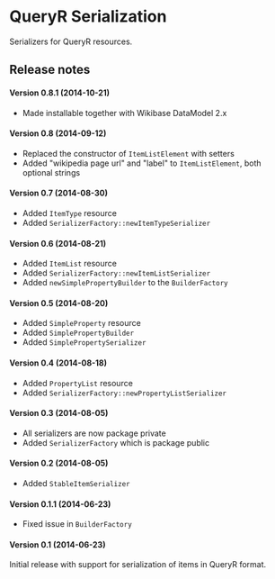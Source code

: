# QueryR Serialization

Serializers for QueryR resources.

## Release notes

#### Version 0.8.1 (2014-10-21)

* Made installable together with Wikibase DataModel 2.x

#### Version 0.8 (2014-09-12)

* Replaced the constructor of `ItemListElement` with setters
* Added "wikipedia page url" and "label" to `ItemListElement`, both optional strings

#### Version 0.7 (2014-08-30)

* Added `ItemType` resource
* Added `SerializerFactory::newItemTypeSerializer`

#### Version 0.6 (2014-08-21)

* Added `ItemList` resource
* Added `SerializerFactory::newItemListSerializer`
* Added `newSimplePropertyBuilder` to the `BuilderFactory`

#### Version 0.5 (2014-08-20)

* Added `SimpleProperty` resource
* Added `SimplePropertyBuilder`
* Added `SimplePropertySerializer`

#### Version 0.4 (2014-08-18)

* Added `PropertyList` resource
* Added `SerializerFactory::newPropertyListSerializer`

#### Version 0.3 (2014-08-05)

* All serializers are now package private
* Added `SerializerFactory` which is package public

#### Version 0.2 (2014-08-05)

* Added `StableItemSerializer`

#### Version 0.1.1 (2014-06-23)

* Fixed issue in `BuilderFactory`

#### Version 0.1 (2014-06-23)

Initial release with support for serialization of items in QueryR format.
